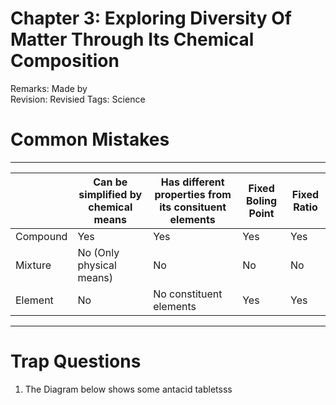 # Chapter 3: Exploring Diversity Of Matter Through Its Chemical Composition

Remarks: Made by  
Revision: Revisied
Tags: Science

# Common Mistakes

---

|  | Can be simplified by chemical means | Has different properties from its consituent elements | Fixed Boling Point | Fixed Ratio |
| --- | --- | --- | --- | --- |
| Compound | Yes | Yes | Yes | Yes |
| Mixture | No (Only physical means) | No | No | No |
| Element | No | No constituent elements | Yes | Yes |

---

# Trap Questions

1. The Diagram below shows some antacid tabletsss